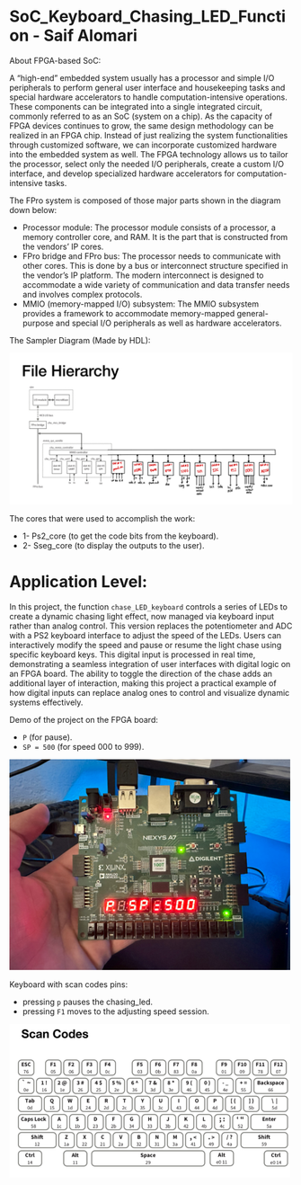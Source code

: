 # SoC_Keyboard_Chasing_LED_Function - Saif Alomari

About FPGA-based SoC:

A “high-end” embedded system usually has a processor and simple I/O peripherals to perform general user interface and housekeeping tasks and special hardware accelerators to handle computation-intensive operations. These components can be integrated into a single integrated circuit, commonly referred to as an SoC (system on a chip). As the capacity of FPGA devices continues to grow, the same design methodology can be realized in an FPGA chip. Instead of just realizing the system functionalities through customized software, we can incorporate customized hardware into the embedded system as well. The FPGA technology allows us to tailor the processor, select only the needed I/O peripherals, create a custom I/O interface, and develop specialized hardware accelerators for computation-intensive tasks.

The FPro system is composed of those major parts shown in the diagram down below:
- Processor module: The processor module consists of a processor, a memory controller core, and RAM. It is the part that is constructed from the vendors’ IP cores.
- FPro bridge and FPro bus: The processor needs to communicate with other cores. This is done by a bus or interconnect structure specified in the vendor’s IP platform. The modern interconnect is designed to accommodate a wide variety of communication and data transfer needs and involves complex protocols.
- MMIO (memory-mapped I/O) subsystem: The MMIO subsystem provides a framework to accommodate memory-mapped general-purpose and special I/O peripherals as well as hardware accelerators.

The Sampler Diagram (Made by HDL): 

<img src='./pictures/file_hierarchy.jpg' width='800'>

The cores that were used to accomplish the work: 
- 1- Ps2_core (to get the code bits from the keyboard).
- 2- Sseg_core (to display the outputs to the user).


# Application Level: 

In this project, the function `chase_LED_keyboard` controls a series of LEDs to create a dynamic chasing light effect, now managed via keyboard input rather than analog control. This version replaces the potentiometer and ADC with a PS2 keyboard interface to adjust the speed of the LEDs. Users can interactively modify the speed and pause or resume the light chase using specific keyboard keys. This digital input is processed in real time, demonstrating a seamless integration of user interfaces with digital logic on an FPGA board. The ability to toggle the direction of the chase adds an additional layer of interaction, making this project a practical example of how digital inputs can replace analog ones to control and visualize dynamic systems effectively.

Demo of the project on the FPGA board:
- `P` (for pause).
- `SP = 500` (for speed 000 to 999).

<img src='./pictures/demo.jpg' width='500'>



Keyboard with scan codes pins:
- pressing `p` pauses the chasing_led.
- pressing `F1` moves to the adjusting speed session.

<img src='./pictures/scan_codes.jpg' width='500'>
